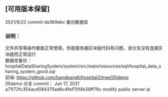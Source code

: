 ## [可用版本保留]
2021/6/22 commit da369ebc 备份数据库
### 说明： 
文件共享等操作都能正常使用，但是服务器区块链代码有问题，该分支没有连接区块链而正常运行  
数据库备份：hospitalDataSharingSystem/system/src/main/resources/sql/hospital_data_sharing_system_good.sql  
前端:
https://github.com/bangbang6/hospital2/tree/05demo   
05demo 分支 commit： Jun 17, 2021  a71f72fc354acd084375ad6c4fef70f4b38ff76c  modify public server ip